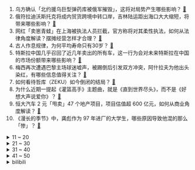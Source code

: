 1. 乌方确认「北约援乌巨型弹药库被俄军摧毁」，这将对局势产生哪些影响？ [:link:](https://www.zhihu.com/question/600928924)
2. 俄符拉迪沃斯托克将成内贸货跨境中转口岸，吉林陆运距出海口大大缩短，将带来哪些影响？ [:link:](https://www.zhihu.com/question/600927005)
3. 网红「卖崽青蛙」在上海被执法人员拦截，官方称将对其柔性执法，如何从法律角度解读？摆摊经营怎样才合理？ [:link:](https://www.zhihu.com/question/600915150)
4. 古人作息规律，为何平均寿命只有30岁？ [:link:](https://www.zhihu.com/question/589273002)
5. 特斯拉中国几乎召回了近几年卖出的所有车，这一行为会对未来特斯拉在中国的市场份额带来哪些影响？ [:link:](https://www.zhihu.com/question/600602117)
6. 梅西再次遭遇巴黎主场球迷嘘声，被踢倒后引发双方冲突，阿什拉夫为他出头染红，有哪些信息值得关注？ [:link:](https://www.zhihu.com/question/600886004)
7. 如何看待哲库（ZEKU）如今倒闭的结局？ [:link:](https://www.zhihu.com/question/600540934)
8. 为什么近期一提起《灌篮高手》主题曲，就是《直到世界尽头》，而不是《好想大声说爱你》？ [:link:](https://www.zhihu.com/question/596919301)
9. 恒大汽车 2 元「甩卖」47 个地产项目，项目估值超 600 亿元，如何从商业角度解读？ [:link:](https://www.zhihu.com/question/600915917)
10. 《漫长的季节》中，龚彪作为 97 年进厂的大学生，哪些原因导致他混的那么「惨」？ [:link:](https://www.zhihu.com/question/600240283)
<details>
<summary>11 ~ 20</summary>

11. 如何评价浪姐 4 一公舞台表演？ [:link:](https://www.zhihu.com/question/600751473)
12. 共情能力低是人生阅历少造成的还是性格情商问题？ [:link:](https://www.zhihu.com/question/342417326)
13. 2022-23 赛季 NBA 西部决赛，湖人 VS 掘金，双方各自的优劣势在哪？ [:link:](https://www.zhihu.com/question/600749100)
14. 汶川地震过去 15 年了，如今有哪些后续故事？面对灾害有哪些必备的实用知识？ [:link:](https://www.zhihu.com/question/600397295)
15. 你的哪段旅行经历堪称「野性之旅」，是一种什么体验？ [:link:](https://www.zhihu.com/question/599400263)
16. 难道人的一生除了读书就没有别的出路了吗？ [:link:](https://www.zhihu.com/question/598279457)
17. 22-23 赛季英超埃弗顿 0:3 曼城，京多安两射一传哈兰德建功，如何评价这场比赛？ [:link:](https://www.zhihu.com/question/600954739)
18. 研究生毕业一门心思想考公，应该怎么规划？ [:link:](https://www.zhihu.com/question/597465077)
19. 学医真的有像网上说的那么累吗？ [:link:](https://www.zhihu.com/question/598624355)
20. 山西吕梁发生重大刑案，已致 7 死 11 伤，嫌犯已被抓，具体情况如何？ [:link:](https://www.zhihu.com/question/600886694)
</details>
<details>
<summary>21 ~ 30</summary>

21. 2023 季中冠军赛 JDG 3:0 击败 BLG 晋级胜者组决赛，如何评价这场比赛？ [:link:](https://www.zhihu.com/question/600961583)
22. 为什么安卓手机内部设计没有苹果的精致？ [:link:](https://www.zhihu.com/question/599414437)
23. 如何评价《一人之下》漫画 623（665）话？ [:link:](https://www.zhihu.com/question/600483964)
24. 为什么现在的孩子普遍都特别脆弱？ [:link:](https://www.zhihu.com/question/591144391)
25. 有人会用「社恐」形容自己，当前年轻人社交恐惧的具体表现是什么？是真正意义上的「社恐」吗？ [:link:](https://www.zhihu.com/question/600396457)
26. 为什么Git的教程都那么繁杂？ [:link:](https://www.zhihu.com/question/594294987)
27. 5 月 14 日母亲节，你记忆中有哪些每次回家都一定要吃的「妈妈的味道」？ [:link:](https://www.zhihu.com/question/600573413)
28. 如何评价《乘风 2023》一公舞台龚琳娜、美依礼芽演唱的《花海》？ [:link:](https://www.zhihu.com/question/600749908)
29. 年轻人开始「断亲」、不愿随份子钱，未来一些传统文化、习俗是否会消失？会有哪些影响？ [:link:](https://www.zhihu.com/question/600490439)
30. 考验下当代网友文笔，可以用「我见过花开」造句吗？ [:link:](https://www.zhihu.com/question/600405724)
</details>
<details>
<summary>31 ~ 40</summary>

31. 特斯拉召回超百万辆车，而源头直指单踏板模式，此前因该问题导致事故的车主是否有权申请理赔？ [:link:](https://www.zhihu.com/question/600812894)
32. 如果当初给诸葛亮 1000 辆路虎，他北伐能否成功？ [:link:](https://www.zhihu.com/question/590181583)
33. 如何评价小松菜奈、坂口健太郎主演的电影《余生那些年》？ [:link:](https://www.zhihu.com/question/600588294)
34. 在那个没有修图的年代，妈妈很美是什么体验？ [:link:](https://www.zhihu.com/question/600573583)
35. 如何评价2023年全国中学生生物联赛？ [:link:](https://www.zhihu.com/question/600591169)
36. 怎么和领导交流，怎么和领导处好关系? [:link:](https://www.zhihu.com/question/327077345)
37. 女子旅游后高烧不退确诊系统性红斑狼疮，医生称「晒太阳是重要诱因」，该疾病应怎么治疗？能治愈吗？ [:link:](https://www.zhihu.com/question/600915870)
38. 北方今年首轮高温来袭，京津冀鲁组团冲击 35℃，这轮高温会持续多久？该如何应对？ [:link:](https://www.zhihu.com/question/600898233)
39. 22-23 赛季英超曼联 2:0 狼队，安东尼助攻马夏尔破门加纳乔替补建功，如何评价这场比赛？ [:link:](https://www.zhihu.com/question/600822738)
40. 《漫长的季节》秦昊减肥食谱火了，医生建议「别轻易尝试」，这个食谱靠谱吗？有没有更安全的减肥饮食法？ [:link:](https://www.zhihu.com/question/599596690)
</details>
<details>
<summary>41 ~ 50</summary>

41. 「MBTI 式社交」成为长久话题，16 型人格划可以作为社交依据吗？ [:link:](https://www.zhihu.com/question/600490383)
42. 大象天敌不多，为什么耳朵进化的那么大？ [:link:](https://www.zhihu.com/question/600383550)
43. 人类为什么没有进化出海洋和天空种族？ [:link:](https://www.zhihu.com/question/600653964)
44. 南通支云回应老板范兵因朋友圈吐槽被罚「言论系事实而非妄议，足协处罚缺乏正当程序」，如何从规则角度解读？ [:link:](https://www.zhihu.com/question/600927048)
45. 22-23 赛季意甲AC米兰客场 0:2 爆冷输给斯佩齐亚，距离前四名差 4 分，如何评价这场比赛？ [:link:](https://www.zhihu.com/question/600849948)
46. 你曾写过作文《我的妈妈》吗？此时此刻若重写这篇作文，你会如何形容她？ [:link:](https://www.zhihu.com/question/599729850)
47. 就业力调查报告显示，「本科生毕业群体的就业处境最为尴尬」，如何看待这一结论？可能涉及到哪些原因？ [:link:](https://www.zhihu.com/question/600885155)
48. 你认为目前游戏《崩坏:星穹铁道》还存在哪些不足或缺点？有什么建议吗？ [:link:](https://www.zhihu.com/question/600247924)
49. 小时候吃过的什么零食让你记忆尤深？ [:link:](https://www.zhihu.com/question/592092514)
50. 年轻人开始「断亲」，未来「熟人社会」是否会逐渐消亡？ [:link:](https://www.zhihu.com/question/600490415)
</details><details>
<summary>bilibili</summary>

</details>